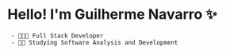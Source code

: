 # Hello! I'm Guilherme Navarro ✨
  
     - 👨🏻‍💻 Full Stack Developer
     - 🧗🏻 Studying Software Analysis and Development
